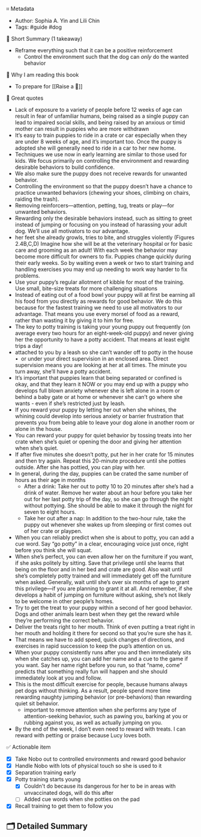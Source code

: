 ⌗ Metadata
- Author: Sophia A. Yin and Lili Chin
- Tags: #guide #dog

📖 Short Summary (1 takeaway)
- Reframe everything such that it can be a positive reinforcement
	- Control the environment such that the dog can *only* do the wanted behavior

🧐 Why I am reading this book
- To prepare for [[Raise a 🐶]]

🙊 Great quotes
- Lack of exposure to a variety of people before 12 weeks of age can result in fear of unfamiliar humans, being raised as a single puppy can lead to impaired social skills, and being raised by an anxious or timid mother can result in puppies who are more withdrawn
- It’s easy to train puppies to ride in a crate or car especially when they are under 8 weeks of age, and it’s important too. Once the puppy is adopted she will generally need to ride in a car to her new home.
- Techniques we use now in early learning are similar to those used for kids. We focus primarily on controlling the environment and rewarding desirable behaviors to build confidence.
- We also make sure the puppy does not receive rewards for unwanted behavior.
- Controlling the environment so that the puppy doesn’t have a chance to practice unwanted behaviors (chewing your shoes, climbing on chairs, raiding the trash).
- Removing reinforcers—attention, petting, tug, treats or play—for unwanted behaviors.
- Rewarding only the desirable behaviors instead, such as sitting to greet instead of jumping or focusing on you instead of harassing your adult dog. We’ll use all motivators to our advantage.
- her feet she already growls, tries to bite, and struggles violently (Figures 2.4B,C,D) Imagine how she will be at the veterinary hospital or for basic care and grooming as an adult! With each week the behavior may become more difficult for owners to fix. Puppies change quickly during their early weeks. So by waiting even a week or two to start training and handling exercises you may end up needing to work way harder to fix problems.
- Use your puppy’s regular allotment of kibble for most of the training. Use small, bite-size treats for more challenging situations
- Instead of eating out of a food bowl your puppy will at first be earning all his food from you directly as rewards for good behavior. We do this because for the fastest training we need to use all motivators to our advantage. That means you use every morsel of food as a reward, rather than wasting it by giving it to him for free.
- The key to potty training is taking your young puppy out frequently (on average every two hours for an eight-week-old puppy) and never giving her the opportunity to have a potty accident. That means at least eight trips a day!
- attached to you by a leash so she can’t wander off to potty in the house •  or under your direct supervision in an enclosed area. Direct supervision means you are looking at her at all times. The minute you turn away, she’ll have a potty accident.
- It’s important that puppies learn that being separated or confined is okay, and that they learn it NOW or you may end up with a puppy who develops full blown anxiety whenever she is left alone in a room or behind a baby gate or at home or whenever she can’t go where she wants - even if she’s restricted just by leash.
- If you reward your puppy by letting her out when she whines, the whining could develop into serious anxiety or barrier frustration that prevents you from being able to leave your dog alone in another room or alone in the house.
- You can reward your puppy for quiet behavior by tossing treats into her crate when she’s quiet or opening the door and giving her attention when she’s quiet.
- If after five minutes she doesn’t potty, put her in her crate for 15 minutes and then try again. Repeat this 20-minute procedure until she potties outside. After she has pottied, you can play with her.
- In general, during the day, puppies can be crated the same number of hours as their age in months
	- After a drink: Take her out to potty 10 to 20 minutes after she’s had a drink of water. Remove her water about an hour before you take her out for her last potty trip of the day, so she can go through the night without pottying. She should be able to make it through the night for seven to eight hours.
	- Take her out after a nap: In addition to the two-hour rule, take the puppy out whenever she wakes up from sleeping or first comes out of her crate or playpen.
- When you can reliably predict when she is about to potty, you can add a cue word. Say “go potty” in a clear, encouraging voice just once, right before you think she will squat.
- When she’s perfect, you can even allow her on the furniture if you want, if she asks politely by sitting. Save that privilege until she learns that being on the floor and in her bed and crate are good. Also wait until she’s completely potty trained and will immediately get off the furniture when asked. Generally, wait until she’s over six months of age to grant this privilege—if you are planning to grant it at all. And remember, if she develops a habit of jumping on furniture without asking, she’s not likely to be welcome in other people’s homes.
- Try to get the treat to your puppy within a second of her good behavior. Dogs and other animals learn best when they get the reward while they’re performing the correct behavior.
- Deliver the treats right to her mouth. Think of even putting a treat right in her mouth and holding it there for second so that you’re sure she has it.
- That means we have to add speed, quick changes of directions, and exercises in rapid succession to keep the pup’s attention on us.
- When your puppy consistently runs after you and then immediately sits when she catches up, you can add her name and a cue to the game if you want. Say her name right before you run, so that “name, come” predicts that something really fun will happen and she should immediately look at you and follow.
- This is the most difficult exercise for people, because humans always pet dogs without thinking. As a result, people spend more time rewarding naughty jumping behavior (or pre-behaviors) than rewarding quiet sit behavior.
	- important to remove attention when she performs any type of attention-seeking behavior, such as pawing you, barking at you or rubbing against you, as well as actually jumping on you.
- By the end of the week, I don’t even need to reward with treats. I can reward with petting or praise because Lucy loves both.

✅ Actionable item
- [x] Take Nobo out to controlled environments and reward good behavior
- [x] Handle Nobo with lots of physical touch so she is used to it
- [x] Separation training early
- [x] Potty training starts young
	- [x] Couldn't do because its dangerous for her to be in areas with unvaccinated dogs, will do this after
	- [ ] Added cue words when she potties on the pad
- [x] Recall training to get them to follow you

🗂 Detailed Summary
-